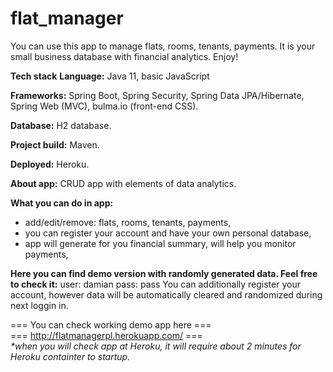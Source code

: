 # flat_manager
You can use this app to manage flats, rooms, tenants, payments. It is your small business database with financial analytics. Enjoy!

<b>Tech stack</b>
<b>Language:</b> Java 11, basic JavaScript

<b>Frameworks:</b> Spring Boot, Spring Security, Spring Data JPA/Hibernate, Spring Web (MVC), bulma.io (front-end CSS).

<b>Database:</b> H2 database.

<b>Project build:</b> Maven.

<b>Deployed:</b> Heroku.

<b>About app:</b>
CRUD app with elements of data analytics.

<b>What you can do in app:</b>
- add/edit/remove: flats, rooms, tenants, payments,
- you can register your account and have your own personal database,
- app will generate for you financial summary, will help you monitor payments,

<b>Here you can find demo version with randomly generated data. Feel free to check it:</b>
user: damian
pass: pass
You can additionally register your account, however data will be automatically cleared and randomized during next loggin in.


=== You can check working demo app here ===<br>
=== http://flatmanagerpl.herokuapp.com/ ===<br>
<i>*when you will check app at Heroku, it will require about 2 minutes for Heroku containter to startup.</i>
